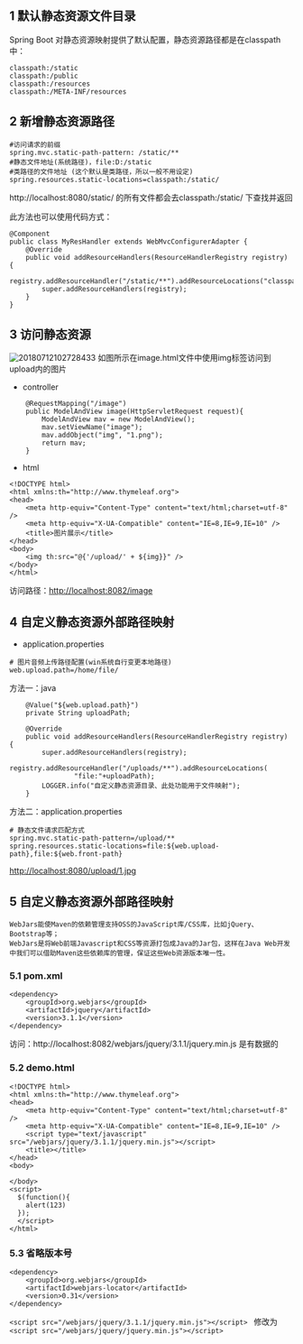 ## 1 默认静态资源文件目录
Spring Boot 对静态资源映射提供了默认配置，静态资源路径都是在classpath中：
```
classpath:/static
classpath:/public
classpath:/resources
classpath:/META-INF/resources
```
## 2 新增静态资源路径
```
#访问请求的前缀
spring.mvc.static-path-pattern: /static/**
#静态文件地址(系统路径)，file:D:/static
#类路径的文件地址 (这个默认是类路径，所以一般不用设定)
spring.resources.static-locations=classpath:/static/
```
http://localhost:8080/static/ 的所有文件都会去classpath:/static/ 下查找并返回

此方法也可以使用代码方式：
```
@Component
public class MyResHandler extends WebMvcConfigurerAdapter {
    @Override
    public void addResourceHandlers(ResourceHandlerRegistry registry) {
        registry.addResourceHandler("/static/**").addResourceLocations("classpath:/static/");
        super.addResourceHandlers(registry);
    }
}
```
## 3 访问静态资源
![20180712102728433](/assets/20180712102728433.png)
如图所示在image.html文件中使用img标签访问到upload内的图片 

- controller
```
    @RequestMapping("/image")
    public ModelAndView image(HttpServletRequest request){
        ModelAndView mav = new ModelAndView();
        mav.setViewName("image");
        mav.addObject("img", "1.png");
        return mav;
    }
```

- html
```
<!DOCTYPE html>
<html xmlns:th="http://www.thymeleaf.org">
<head>
    <meta http-equiv="Content-Type" content="text/html;charset=utf-8" />
    <meta http-equiv="X-UA-Compatible" content="IE=8,IE=9,IE=10" />
    <title>图片展示</title>
</head>
<body>
    <img th:src="@{'/upload/' + ${img}}" />
</body>
</html>
```
访问路径：<http://localhost:8082/image> 
## 4 自定义静态资源外部路径映射

- application.properties
```
# 图片音频上传路径配置(win系统自行变更本地路径)
web.upload.path=/home/file/
```

方法一：java
```
    @Value("${web.upload.path}")
    private String uploadPath;

    @Override
    public void addResourceHandlers(ResourceHandlerRegistry registry) {
        super.addResourceHandlers(registry);
        registry.addResourceHandler("/uploads/**").addResourceLocations(
                "file:"+uploadPath);
        LOGGER.info("自定义静态资源目录、此处功能用于文件映射");
    }
```

方法二：application.properties
```
# 静态文件请求匹配方式
spring.mvc.static-path-pattern=/upload/**
spring.resources.static-locations=file:${web.upload-path},file:${web.front-path}
```

<http://localhost:8080/upload/1.jpg> 

## 5 自定义静态资源外部路径映射
    WebJars能使Maven的依赖管理支持OSS的JavaScript库/CSS库，比如jQuery、Bootstrap等； 
    WebJars是将Web前端Javascript和CSS等资源打包成Java的Jar包，这样在Java Web开发中我们可以借助Maven这些依赖库的管理，保证这些Web资源版本唯一性。
### 5.1 pom.xml
```
<dependency>  
    <groupId>org.webjars</groupId>  
    <artifactId>jquery</artifactId>  
    <version>3.1.1</version>  
</dependency>  
```
访问：http://localhost:8082/webjars/jquery/3.1.1/jquery.min.js 是有数据的
### 5.2 demo.html
```
<!DOCTYPE html>
<html xmlns:th="http://www.thymeleaf.org">
<head>
    <meta http-equiv="Content-Type" content="text/html;charset=utf-8" />
    <meta http-equiv="X-UA-Compatible" content="IE=8,IE=9,IE=10" />
    <script type="text/javascript" src="/webjars/jquery/3.1.1/jquery.min.js"></script>
    <title></title>
</head>
<body>

</body>
<script>
  $(function(){
    alert(123)
  });
  </script>
</html>
```
### 5.3 省略版本号
```
<dependency>  
    <groupId>org.webjars</groupId>  
    <artifactId>webjars-locator</artifactId>  
    <version>0.31</version>  
</dependency>  
```
`<script src="/webjars/jquery/3.1.1/jquery.min.js"></script> `
修改为 
`<script src="/webjars/jquery/jquery.min.js"></script>`